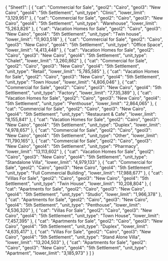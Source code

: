 { "Sheet1": [ { "cat": "Commercial for Sale", "geol2": "Cairo", "geol3": "New Cairo", "geol4": "5th Settlement", "unit_type": "Clinic", "lower_limit": "3,129,951" }, { "cat": "Commercial for Sale", "geol2": "Cairo", "geol3": "New Cairo", "geol4": "5th Settlement", "unit_type": "Warehouse", "lower_limit": "5,263,826" }, { "cat": "Vacation Homes for Sale", "geol2": "Cairo", "geol3": "New Cairo", "geol4": "5th Settlement", "unit_type": "Twin house", "lower_limit": "11,903,518" }, { "cat": "Commercial for Sale", "geol2": "Cairo", "geol3": "New Cairo", "geol4": "5th Settlement", "unit_type": "Office Space", "lower_limit": "4,413,448" }, { "cat": "Vacation Homes for Sale", "geol2": "Cairo", "geol3": "New Cairo", "geol4": "5th Settlement", "unit_type": "Chalet", "lower_limit": "3,260,862" }, { "cat": "Commercial for Sale", "geol2": "Cairo", "geol3": "New Cairo", "geol4": "5th Settlement", "unit_type": "Retail", "lower_limit": "5,785,585" }, { "cat": "Vacation Homes for Sale", "geol2": "Cairo", "geol3": "New Cairo", "geol4": "5th Settlement", "unit_type": "Town House", "lower_limit": "4,806,046" }, { "cat": "Commercial for Sale", "geol2": "Cairo", "geol3": "New Cairo", "geol4": "5th Settlement", "unit_type": "Factory", "lower_limit": "7,735,389" }, { "cat": "Vacation Homes for Sale", "geol2": "Cairo", "geol3": "New Cairo", "geol4": "5th Settlement", "unit_type": "Penthouse", "lower_limit": "2,864,065" }, { "cat": "Commercial for Sale", "geol2": "Cairo", "geol3": "New Cairo", "geol4": "5th Settlement", "unit_type": "Restaurant & Cafe", "lower_limit": "8,155,841" }, { "cat": "Vacation Homes for Sale", "geol2": "Cairo", "geol3": "New Cairo", "geol4": "5th Settlement", "unit_type": "Duplex", "lower_limit": "4,978,657" }, { "cat": "Commercial for Sale", "geol2": "Cairo", "geol3": "New Cairo", "geol4": "5th Settlement", "unit_type": "Other", "lower_limit": "11,790,165" }, { "cat": "Commercial for Sale", "geol2": "Cairo", "geol3": "New Cairo", "geol4": "5th Settlement", "unit_type": "Pharmacy", "lower_limit": "13,113,602" }, { "cat": "Vacation Homes for Sale", "geol2": "Cairo", "geol3": "New Cairo", "geol4": "5th Settlement", "unit_type": "Standalone Villa", "lower_limit": "4,979,133" }, { "cat": "Commercial for Sale", "geol2": "Cairo", "geol3": "New Cairo", "geol4": "5th Settlement", "unit_type": "Full Commercial Building", "lower_limit": "17,988,677" }, { "cat": "Villas For Sale", "geol2": "Cairo", "geol3": "New Cairo", "geol4": "5th Settlement", "unit_type": "Twin House", "lower_limit": "10,208,804" }, { "cat": "Apartments for Sale", "geol2": "Cairo", "geol3": "New Cairo", "geol4": "5th Settlement", "unit_type": "Studio", "lower_limit": "1,966,378" }, { "cat": "Apartments for Sale", "geol2": "Cairo", "geol3": "New Cairo", "geol4": "5th Settlement", "unit_type": "Penthouse", "lower_limit": "4,536,320" }, { "cat": "Villas For Sale", "geol2": "Cairo", "geol3": "New Cairo", "geol4": "5th Settlement", "unit_type": "Town House", "lower_limit": "7,457,395" }, { "cat": "Apartments for Sale", "geol2": "Cairo", "geol3": "New Cairo", "geol4": "5th Settlement", "unit_type": "Duplex", "lower_limit": "4,635,417" }, { "cat": "Villas For Sale", "geol2": "Cairo", "geol3": "New Cairo", "geol4": "5th Settlement", "unit_type": "Stand Alone Villa", "lower_limit": "13,204,503" }, { "cat": "Apartments for Sale", "geol2": "Cairo", "geol3": "New Cairo", "geol4": "5th Settlement", "unit_type": "Apartment", "lower_limit": "3,185,973" } ] }
